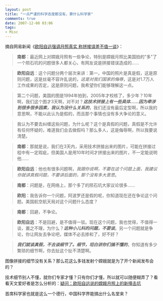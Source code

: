 ```yaml
---
layout: post
title: "一点严谨的科学态度都没有，算什么科学家"
comments: true
date: 2007-12-08 03:06
tags:
- Misc
---
```

摘自网易新闻《[欧阳自远强调月照真实 称拼接误差不值一谈](http://news.163.com/07/1207/06/3V3C3V5G0001124J.html)》：

> **南都**：最近网上对嫦娥月照有一些争论，特别是嫦娥月照比美国拍的"多"了一个陨石坑的问题很多人都关心，有网友说是拼接错误造成的……  
  
> **欧阳自远**：这个问题分两个层次来讲：第一，中国的照片是真是假，这是原则问题，这是丝毫不容许乱说的，_这是对我们国家的侮辱_，这是对1.7万人工作成果的否定，这是原则问题，我希望你们能够理解这一点。  
  
> 第二个问题，美国的图是1994年拍到，2005年才校核了，多少年？10年啊，我们这个图才3天啊，对不对？___这技术拼接上有一些具体……因为牵涉到很多很多因素，我认为没什么关系的___，我们还没有最后定型啊，所以我的意思啊，不能以此认为是假的，而且那个事情也没有多大争论的意义。  
  
> 我认为不要去纠缠这些问题，为什么呢？这个是真假的问题，真假是不允许有任何怀疑的，难道我们会去做假吗？那么多人，这是侮辱啊，所以我要说清楚。  
  
> **南都**：那就是说，我们在3天内，采用技术拼接出来的图片，可能在拼接过程中有一定瑕疵，但美国人是用10年时间才拼接出来的图片，不一定能说明他……  
  
> **欧阳自远**：他也有很多问题啊，_我跟你说啊，不要在这个问题上面，我建议你就讲真假问题，不要讲后面的，那个没有多大意思_。  
  
> **南都**：问题是，在网络上，那个多了的陨石坑大家议论很多……  
  
> **欧阳**：我告诉你一个问题，阿波罗还是假的呢，你知道现在还在争论这个问题。美国航空航天局对这个问题什么态度？  
  
> **南都**：回避，不争论。  
  
> **欧阳自远**：不是回避，是不值得一驳。现在这个问题，我也觉得，不值得一谈，置之不理，为什么？___这种小儿科的问题，不要谈___。另一个问题就是争论，你让网友去争论吧，媒体不必去掺和了，好不好？  
  
> ___我们就谈真假，不去谈细节了。细节，坦白讲你们搞不懂的___，你知道有多少繁琐的细节啊，你去扯这个扯不清楚啊。 

图像拼接的细节没有关系？那么花这么多钱发射个嫦娥就是为了开个新闻发布会的？

技术细节别人不懂，就你们专家才懂？只有你们才懂，所以就可以随便糊弄了？看看天文爱好者是怎么分析的：[疑问：欧阳自远说的嫦娥月照上的新撞击坑](http://www.astron.sh.cn/cgi-bin/topic.cgi?forum=52&topic=92)

首席科学家也就是这么一个德行，中国科学界能搞出什么名堂来？ 
